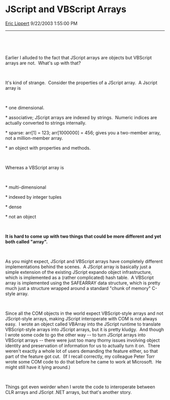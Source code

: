 # JScript and VBScript Arrays

[Eric Lippert](https://social.msdn.microsoft.com/profile/Eric%20Lippert) 9/22/2003 1:55:00 PM

-----

 

 

 

 

Earlier I alluded to the fact that JScript arrays are objects but VBScript arrays are not.  What's up with that?

 

 

It's kind of strange.  Consider the properties of a JScript array.  A Jscript array is

 

 

\* one dimensional.

\* associative; JScript arrays are indexed by strings.  Numeric indices are actually converted to strings internally.

\* sparse: arr\[1\] = 123; arr\[1000000\] = 456; gives you a two-member array, not a million-member array.

\* an object with properties and methods.

 

 

Whereas a VBScript array is

 

 

\* multi-dimensional

\* indexed by integer tuples

\* dense

\* not an object

 

 

**It is hard to come up with two things that could be more different and yet both called "array".**

 

 

As you might expect, JScript and VBScript arrays have completely different implementations behind the scenes.  A JScript array is basically just a simple extension of the existing JScript expando object infrastructure, which is implemented as a (rather complicated) hash table.  A VBScript array is implemented using the SAFEARRAY data structure, which is pretty much just a structure wrapped around a standard "chunk of memory" C-style array.

 

 

Since all the COM objects in the world expect VBScript-style arrays and not JScript-style arrays, making JScript interoperate with COM is not always easy.  I wrote an object called VBArray into the JScript runtime to translate VBScript-style arrays into JScript arrays, but it is pretty kludgy.  And though I wrote some code to go the other way -- to turn JScript arrays into VBScript arrays -- there were just too many thorny issues involving object identity and preservation of information for us to actually turn it on.  There weren't exactly a whole lot of users demanding the feature either, so that part of the feature got cut.  (If I recall correctly, my colleague Peter Torr wrote some COM code to do that before he came to work at Microsoft.  He might still have it lying around.)

 

 

Things got even weirder when I wrote the code to interoperate between CLR arrays and JScript .NET arrays, but that's another story.

